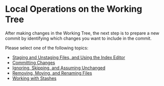# Local Operations on the Working Tree

After making changes in the Working Tree, the next step is to prepare a new commit by identifying which changes you want to include in the commit.

Please select one of the following topics:

- [Staging and Unstaging Files, and Using the Index Editor](Stage-Unstage-IndexEditor.md)
- [Committing Changes](Committing.md)
- [Ignoring, Skipping, and Assuming Unchanged](Ignore-Skip-AssumeUnchanged.md)
- [Removing, Moving, and Renaming Files](Moving-Deleting.md)
- [Working with Stashes](Stash.md)
